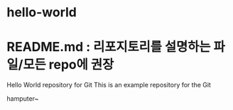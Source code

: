 # hello-world 
# README.md : 리포지토리를 설명하는 파일/모든 repo에 권장
Hello World repository for Git
This is an example repository for the Git

hamputer~